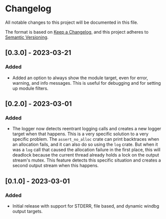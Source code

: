 # Changelog

All notable changes to this project will be documented in this file.

The format is based on [Keep a Changelog](https://keepachangelog.com/en/1.0.0/),
and this project adheres to [Semantic
Versioning](https://semver.org/spec/v2.0.0.html).

## [0.3.0] - 2023-03-21

### Added

- Added an option to always show the module target, even for error, warning, and
  info messages. This is useful for debugging and for setting up module filters.

## [0.2.0] - 2023-03-01

### Added

- The logger now detects reentrant logging calls and creates a new logger target
  when that happens. This is a very specific solution to a very specific
  problem. The `assert_no_alloc` crate can print backtraces when an allocation
  fails, and it can also do so using the `log` crate. But when it was a `log`
  call that caused the allocation failure in the first place, this will deadlock
  because the current thread already holds a lock on the output stream's mutex.
  This feature detects this specific situation and creates a second output
  stream when this happens.

## [0.1.0] - 2023-03-01

### Added

- Initial release with support for STDERR, file based, and dynamic windbg output
  targets.
